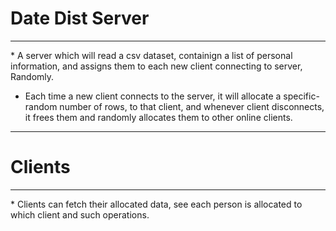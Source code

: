 # Date Dist Server
<hr />
  * A server which will read a csv dataset, containign a list of personal information, and assigns them to each new client connecting to server, Randomly.

  * Each time a new client connects to the server, it will allocate a specific-random number of rows, to that client, and whenever client disconnects, it frees them and randomly allocates them to other online clients.
<hr />

# Clients
<hr />
  * Clients can fetch their allocated data, see each person is allocated to which client and such operations.
